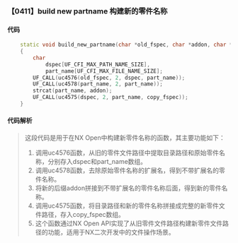 ### 【0411】build new partname 构建新的零件名称

#### 代码

```cpp
    static void build_new_partname(char *old_fspec, char *addon, char *copy_fspec)  
    {  
        char  
            dspec[UF_CFI_MAX_PATH_NAME_SIZE],  
            part_name[UF_CFI_MAX_FILE_NAME_SIZE];  
        UF_CALL(uc4576(old_fspec, 2, dspec, part_name));  
        UF_CALL(uc4578(part_name, 2, part_name));  
        strcat(part_name, addon);  
        UF_CALL(uc4575(dspec, 2, part_name, copy_fspec));  
    }

```

#### 代码解析

> 这段代码是用于在NX Open中构建新零件名称的函数，其主要功能如下：
>
> 1. 调用uc4576函数，从旧的零件文件路径中提取目录路径和原始零件名称，分别存入dspec和part_name数组。
> 2. 调用uc4578函数，去除原始零件名称的扩展名，得到不带扩展名的零件名称。
> 3. 将新的后缀addon拼接到不带扩展名的零件名称后面，得到新的零件名称。
> 4. 调用uc4575函数，将目录路径和新的零件名称拼接成完整的新零件文件路径，存入copy_fspec数组。
> 5. 这个函数通过NX Open API实现了从旧零件文件路径构建新零件文件路径的功能，适用于NX二次开发中的文件操作场景。
>
